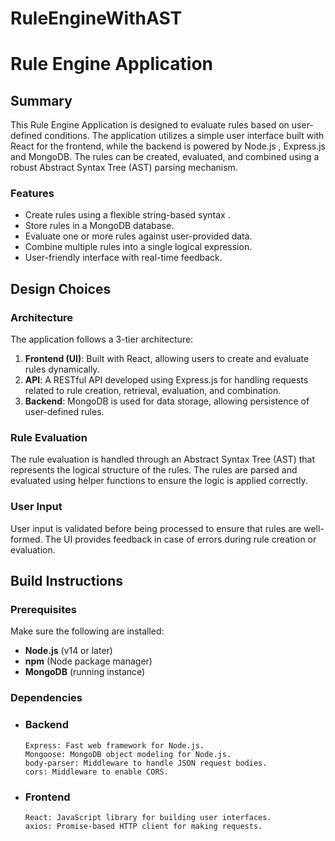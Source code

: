 # RuleEngineWithAST
# Rule Engine Application

## Summary

This Rule Engine Application is designed to evaluate rules based on user-defined conditions. The application utilizes a simple user interface built with React for the frontend, while the backend is powered by Node.js , Express.js and MongoDB. The rules can be created, evaluated, and combined using a robust Abstract Syntax Tree (AST) parsing mechanism.

### Features

- Create rules using a flexible string-based syntax .
- Store rules in a MongoDB database.
- Evaluate one or more rules against user-provided data.
- Combine multiple rules into a single logical expression.
- User-friendly interface with real-time feedback.

## Design Choices

### Architecture

The application follows a 3-tier architecture:

1. **Frontend (UI)**: Built with React, allowing users to create and evaluate rules dynamically.
2. **API**: A RESTful API developed using Express.js for handling requests related to rule creation, retrieval, evaluation, and combination.
3. **Backend**: MongoDB is used for data storage, allowing persistence of user-defined rules.

### Rule Evaluation

The rule evaluation is handled through an Abstract Syntax Tree (AST) that represents the logical structure of the rules. The rules are parsed and evaluated using helper functions to ensure the logic is applied correctly.

### User Input

User input is validated before being processed to ensure that rules are well-formed. The UI provides feedback in case of errors during rule creation or evaluation.

## Build Instructions

### Prerequisites

Make sure  the following are installed:

- **Node.js** (v14 or later)
- **npm** (Node package manager)
- **MongoDB** (running instance)

### Dependencies
 - ### Backend
       Express: Fast web framework for Node.js.
       Mongoose: MongoDB object modeling for Node.js.
       body-parser: Middleware to handle JSON request bodies.
       cors: Middleware to enable CORS.
 - ### Frontend
       React: JavaScript library for building user interfaces.
       axios: Promise-based HTTP client for making requests.

 
